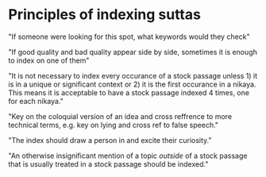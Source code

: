 # Principles of indexing suttas

"If someone were looking for this spot, what keywords would they check"

"If good quality and bad quality appear side by side, sometimes it is enough to index on one of them"

"It is not necessary to index every occurance of a stock passage unless 1) it is in a unique or significant context or 2) it is the first occurance in a nikaya. This means it is acceptable to have a stock passage indexed 4 times, one for each nikaya."

"Key on the coloquial version of an idea and cross reffrence to more technical terms, e.g. key on lying and cross ref to false speech."

"The index should draw a person in and excite their curiosity."

"An otherwise insignificant mention of a topic _outside_ of a stock passage that is usually treated in a stock passage should be indexed."
